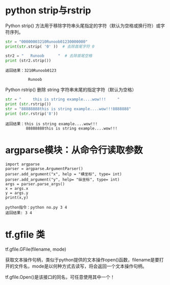 # python strip与rstrip
Python strip() 方法用于移除字符串头尾指定的字符（默认为空格或换行符）或字符序列。
```py
str = "00000003210Runoob01230000000"
print(str.strip( '0' ))  # 去除首尾字符 0

str2 = "   Runoob      "  # 去除首尾空格
print (str2.strip())
```
```
返回结果：3210Runoob0123

          Runoob
```
Python rstrip() 删除 string 字符串末尾的指定字符（默认为空格）
```py
str = "     this is string example....wow!!!     "
print (str.rstrip())
str = "88888888this is string example....wow!!!8888888"
print (str.rstrip('8'))
```
```
返回结果：this is string example....wow!!!
         88888888this is string example....wow!!!
```

# argparse模块：从命令行读取参数
```
import argparse
parser = argparse.ArgumentParser()
parser.add_argument("x", help = "横坐标", type= int)
parser.add_argument("y", help= "纵坐标", type= int)
args = parser.parse_args()
x = args.x
y = args.y
print(x,y)

python指令：python no.py 3 4
返回结果: 3 4

```

# tf.gfile 类
tf.gfile.GFile(filename, mode)

获取文本操作句柄，类似于python提供的文本操作open()函数，filename是要打开的文件名，mode是以何种方式去读写，将会返回一个文本操作句柄。

tf.gfile.Open()是该接口的同名，可任意使用其中一个！
